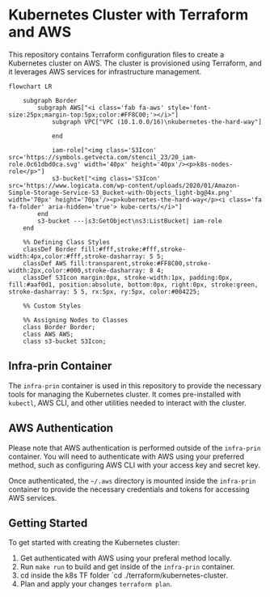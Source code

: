 # Kubernetes Cluster with Terraform and AWS

This repository contains Terraform configuration files to create a Kubernetes cluster on AWS. The cluster is provisioned using Terraform, and it leverages AWS services for infrastructure management.


```mermaid
flowchart LR

    subgraph Border
        subgraph AWS["<i class='fab fa-aws' style='font-size:25px;margin-top:5px;color:#FF8C00;'></i>"]
            subgraph VPC["VPC (10.1.0.0/16)\nkubernetes-the-hard-way"]
            
            end
            
            iam-role["<img class='S3Icon' src='https://symbols.getvecta.com/stencil_23/20_iam-role.0c61dbd0ca.svg' width='40px' height='40px'/><p>k8s-nodes-role</p>"]
            s3-bucket["<img class='S3Icon' src='https://www.logicata.com/wp-content/uploads/2020/01/Amazon-Simple-Storage-Service-S3_Bucket-with-Objects_light-bg@4x.png' width='70px' height='70px'/><p>kubernetes-the-hard-way</p><i class='fa fa-folder' aria-hidden='true'> kube-certs/</i>"]
        end
        s3-bucket ---|s3:GetObject\ns3:ListBucket| iam-role
    end

    %% Defining Class Styles
    classDef Border fill:#fff,stroke:#fff,stroke-width:4px,color:#fff,stroke-dasharray: 5 5;
    classDef AWS fill:transparent,stroke:#FF8C00,stroke-width:2px,color:#000,stroke-dasharray: 8 4;
    classDef S3Icon margin:0px, stroke-width:1px, padding:0px, fill:#aaf0d1, position:absolute, bottom:0px, right:0px, stroke:green, stroke-dasharray: 5 5, rx:5px, ry:5px, color:#004225;

    %% Custom Styles

    %% Assigning Nodes to Classes
    class Border Border;
    class AWS AWS;
    class s3-bucket S3Icon;
```


## Infra-prin Container

The `infra-prin` container is used in this repository to provide the necessary tools for managing the Kubernetes cluster. It comes pre-installed with `kubectl`, AWS CLI, and other utilities needed to interact with the cluster.

## AWS Authentication

Please note that AWS authentication is performed outside of the `infra-prin` container. You will need to authenticate with AWS using your preferred method, such as configuring AWS CLI with your access key and secret key.

Once authenticated, the `~/.aws` directory is mounted inside the `infra-prin` container to provide the necessary credentials and tokens for accessing AWS services.

## Getting Started

To get started with creating the Kubernetes cluster:

1. Get authenticated with AWS using your preferal method locally.
2. Run `make run` to build and get inside of the `infra-prin` container.
3. cd inside the k8s TF folder `cd ./terraform/kubernetes-cluster.
4. Plan and apply your changes `terraform plan`.
